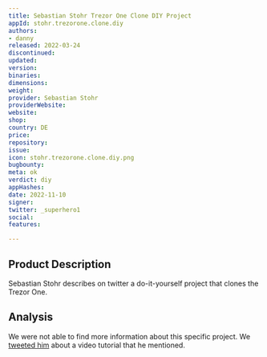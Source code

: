 ```yaml
---
title: Sebastian Stohr Trezor One Clone DIY Project
appId: stohr.trezorone.clone.diy
authors:
- danny
released: 2022-03-24
discontinued: 
updated: 
version: 
binaries: 
dimensions: 
weight: 
provider: Sebastian Stohr
providerWebsite: 
website: 
shop: 
country: DE
price: 
repository: 
issue: 
icon: stohr.trezorone.clone.diy.png
bugbounty: 
meta: ok
verdict: diy
appHashes: 
date: 2022-11-10
signer: 
twitter: _superhero1
social: 
features: 

---
```


## Product Description 

Sebastian Stohr describes on twitter a do-it-yourself project that clones the Trezor One. 

## Analysis 

We were not able to find more information about this specific project. We [tweeted him](https://twitter.com/dannybuntu/status/1590894957464031233) about a video tutorial that he mentioned. 



